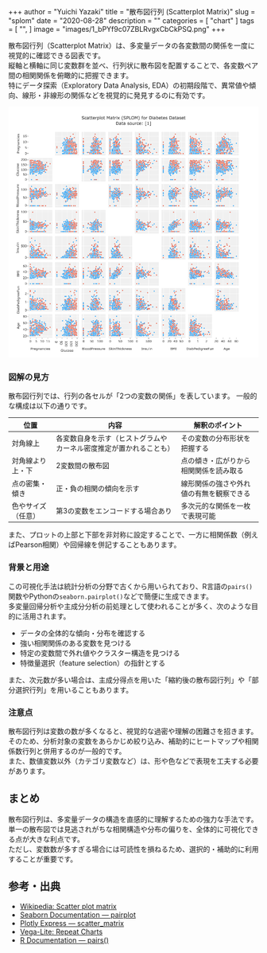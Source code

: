 +++
author = "Yuichi Yazaki"
title = "散布図行列 (Scatterplot Matrix)"
slug = "splom"
date = "2020-08-28"
description = ""
categories = [
    "chart"
]
tags = [
    "",
]
image = "images/1_bPYf9c07ZBLRvgxCbCkPSQ.png"
+++

散布図行列（Scatterplot Matrix）は、多変量データの各変数間の関係を一度に視覚的に確認できる図表です。  
縦軸と横軸に同じ変数群を並べ、行列状に散布図を配置することで、各変数ペア間の相関関係を俯瞰的に把握できます。  
特にデータ探索（Exploratory Data Analysis, EDA）の初期段階で、異常値や傾向、線形・非線形の関係などを視覚的に発見するのに有効です。

<!--more-->

![](images/1_bPYf9c07ZBLRvgxCbCkPSQ.png)


### 図解の見方

散布図行列では、行列の各セルが「2つの変数の関係」を表しています。
一般的な構成は以下の通りです。

| 位置 | 内容 | 解釈のポイント |
|------|------|----------------|
| 対角線上 | 各変数自身を示す（ヒストグラムやカーネル密度推定が置かれることも） | その変数の分布形状を把握する |
| 対角線より上・下 | 2変数間の散布図 | 点の傾き・広がりから相関関係を読み取る |
| 点の密集・傾き | 正・負の相関の傾向を示す | 線形関係の強さや外れ値の有無を観察できる |
| 色やサイズ（任意） | 第3の変数をエンコードする場合あり | 多次元的な関係を一枚で表現可能 |

また、プロットの上部と下部を非対称に設定することで、一方に相関係数（例えばPearson相関）や回帰線を併記することもあります。

### 背景と用途
この可視化手法は統計分析の分野で古くから用いられており、R言語の`pairs()`関数やPythonの`seaborn.pairplot()`などで簡便に生成できます。  
多変量回帰分析や主成分分析の前処理として使われることが多く、次のような目的に活用されます。

- データの全体的な傾向・分布を確認する  
- 強い相関関係のある変数を見つける  
- 特定の変数間で外れ値やクラスター構造を見つける  
- 特徴量選択（feature selection）の指針とする  

また、次元数が多い場合は、主成分得点を用いた「縮約後の散布図行列」や「部分選択行列」を用いることもあります。


### 注意点

散布図行列は変数の数が多くなると、視覚的な過密や理解の困難さを招きます。  
そのため、分析対象の変数をあらかじめ絞り込み、補助的にヒートマップや相関係数行列と併用するのが一般的です。  
また、数値変数以外（カテゴリ変数など）は、形や色などで表現を工夫する必要があります。

## まとめ

散布図行列は、多変量データの構造を直感的に理解するための強力な手法です。  
単一の散布図では見逃されがちな相関構造や分布の偏りを、全体的に可視化できる点が大きな利点です。  
ただし、変数数が多すぎる場合には可読性を損ねるため、選択的・補助的に利用することが重要です。

## 参考・出典

- [Wikipedia: Scatter plot matrix](https://en.wikipedia.org/wiki/Scatterplot_matrix)
- [Seaborn Documentation — pairplot](https://seaborn.pydata.org/generated/seaborn.pairplot.html)
- [Plotly Express — scatter_matrix](https://plotly.com/python/splom/)
- [Vega-Lite: Repeat Charts](https://vega.github.io/vega-lite/docs/repeat.html)
- [R Documentation — pairs()](https://stat.ethz.ch/R-manual/R-devel/library/graphics/html/pairs.html)